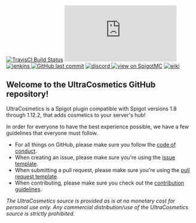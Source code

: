 [discord-invite]: https://discord.gg/0125SVBfnBFwl7XOP
[jenkins]: https://img.shields.io/badge/download%20from-jenkins-brightgreen.svg
[wiki]: https://img.shields.io/badge/go%20to-wiki-blue.svg
[![TravisCI Build Status](https://travis-ci.org/iSach/UltraCosmetics.svg?branch=master)](https://travis-ci.org/iSach/UltraCosmetics)
[![version](http://isach.be:2015/api/index.php)](https://github.com/iSach/UltraCosmetics/releases/tag/2.5.0-beta-1)
[ ![jenkins][] ](https://ci.isach.be/job/Ultra%20Cosmetics/lastSuccessfulBuild/)
[![GitHub last commit](https://img.shields.io/github/last-commit/iSach/UltraCosmetics.svg)](https://github.com/iSach/UltraCosmetics/commits/master)
[ ![discord](https://discordapp.com/api/guilds/185055040036143104/widget.png) ][discord-invite]
[![view on SpigotMC](https://img.shields.io/badge/view%20on-spigotmc-orange.svg)](https://www.spigotmc.org/resources/10905/)
[ ![wiki] ](https://github.com/iSach/UltraCosmetics/wiki)

## Welcome to the UltraCosmetics GitHub repository!
UltraCosmetics is a Spigot plugin compatible with Spigot versions 1.8 through 1.12.2, that adds cosmetics to your server's hub!

In order for everyone to have the best experience possible, we have a few guidelines that everyone must follow.    
- For all things on GitHub, please make sure you follow the [code of conduct](https://github.com/iSach/UltraCosmetics/blob/master/CODE_OF_CONDUCT.md).  
- When creating an issue, please make sure you're using the [issue template](https://github.com/iSach/UltraCosmetics/blob/master/ISSUE_TEMPLATE.md).  
- When submitting a pull request, please make sure you're using the [pull request template](https://github.com/iSach/UltraCosmetics/blob/master/PULL_REQUEST_TEMPLATE.md).
- When contributing, please make sure you check out the [contribution guidelines](https://github.com/iSach/UltraCosmetics/blob/master/CONTRIBUTING.md).  

*The UltraCosmetics source is provided as is at no monetary cost for personal use only. Any commercial distribution/use of the UltraCosmetics source is strictly prohibited.*
